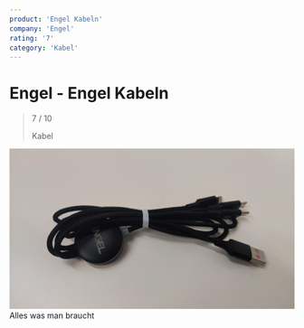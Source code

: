 ```yaml
---
product: 'Engel Kabeln'
company: 'Engel'
rating: '7'
category: 'Kabel'
---
```


# Engel - Engel Kabeln
>
> 7 / 10
>
> Kabel

![Engel Kabeln](assets\engel-engel-kabeln-637b81ef-0a56-4bf6-b920-b0a82157d3f5.jpg)
Alles was man braucht
